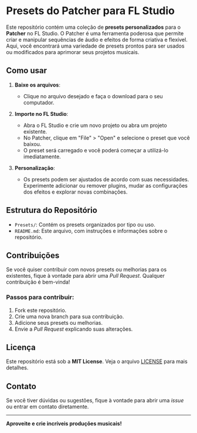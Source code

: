 # Presets do Patcher para FL Studio

Este repositório contém uma coleção de **presets personalizados** para o **Patcher** no FL Studio. O Patcher é uma ferramenta poderosa que permite criar e manipular sequências de áudio e efeitos de forma criativa e flexível. Aqui, você encontrará uma variedade de presets prontos para ser usados ou modificados para aprimorar seus projetos musicais.

## Como usar

1. **Baixe os arquivos**:
   - Clique no arquivo desejado e faça o download para o seu computador.

2. **Importe no FL Studio**:
   - Abra o FL Studio e crie um novo projeto ou abra um projeto existente.
   - No Patcher, clique em "File" > "Open" e selecione o preset que você baixou.
   - O preset será carregado e você poderá começar a utilizá-lo imediatamente.

3. **Personalização**:
   - Os presets podem ser ajustados de acordo com suas necessidades. Experimente adicionar ou remover plugins, mudar as configurações dos efeitos e explorar novas combinações.

## Estrutura do Repositório

- `Presets/`: Contém os presets organizados por tipo ou uso.
- `README.md`: Este arquivo, com instruções e informações sobre o repositório.

## Contribuições

Se você quiser contribuir com novos presets ou melhorias para os existentes, fique à vontade para abrir uma *Pull Request*. Qualquer contribuição é bem-vinda!

### Passos para contribuir:

1. Fork este repositório.
2. Crie uma nova branch para sua contribuição.
3. Adicione seus presets ou melhorias.
4. Envie a *Pull Request* explicando suas alterações.

## Licença

Este repositório está sob a **MIT License**. Veja o arquivo [LICENSE](LICENSE) para mais detalhes.

## Contato

Se você tiver dúvidas ou sugestões, fique à vontade para abrir uma *issue* ou entrar em contato diretamente.

---

**Aproveite e crie incríveis produções musicais!**
